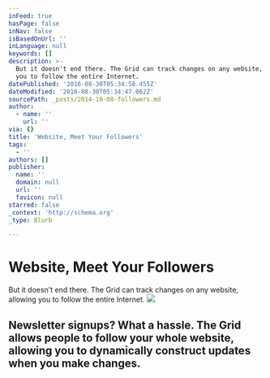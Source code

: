 ```yaml
---
inFeed: true
hasPage: false
inNav: false
isBasedOnUrl: ''
inLanguage: null
keywords: []
description: >-
  But it doesn't end there. The Grid can track changes on any website, allowing
  you to follow the entire Internet.
datePublished: '2016-08-30T05:34:58.455Z'
dateModified: '2016-08-30T05:34:47.062Z'
sourcePath: _posts/2014-10-08-followers.md
author:
  - name: ''
    url: ''
via: {}
title: 'Website, Meet Your Followers'
tags:
  - ''
authors: []
publisher:
  name: ''
  domain: null
  url: ''
  favicon: null
starred: false
_context: 'http://schema.org'
_type: Blurb

---
```

# Website, Meet Your Followers

But it doesn't end there. The Grid can track changes on any website, allowing you to follow the entire Internet.
![](https://the-grid-user-content.s3-us-west-2.amazonaws.com/28732a50-05de-4979-a2c1-2474d55051a4.png)

## Newsletter signups? What a hassle. The Grid allows people to follow your whole website, allowing you to dynamically construct updates when you make changes.